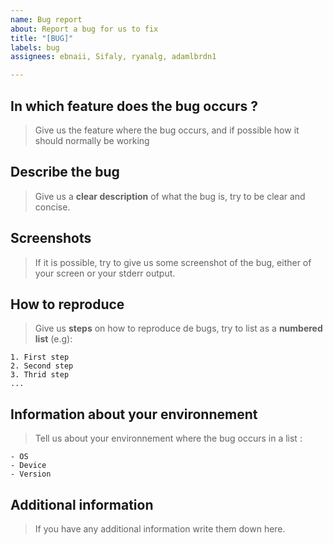 ```yaml
---
name: Bug report
about: Report a bug for us to fix
title: "[BUG]"
labels: bug
assignees: ebnaii, Sifaly, ryanalg, adamlbrdn1

---
```


## In which feature does the bug occurs ?
>Give us the feature where the bug occurs, and if possible how it should normally be working

## Describe the bug
>Give us a **clear description** of what the bug is, try to be clear and concise.

## Screenshots 
>If it is possible, try to give us some screenshot of the bug, either of your screen or your stderr output.

## How to reproduce
>Give us **steps** on how to reproduce de bugs, try to list as a **numbered list** (e.g):
```
1. First step
2. Second step
3. Thrid step
...
```

## Information about your environnement
>Tell us about your environnement where the bug occurs in a list :
```
- OS
- Device 
- Version
```

## Additional information
>If you have any additional information write them down here.
